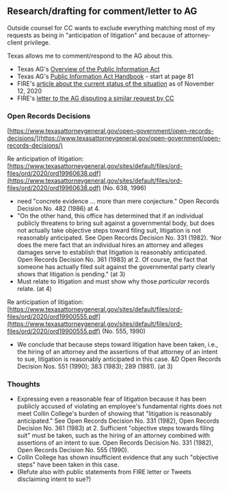## Research/drafting for comment/letter to AG
Outside counsel for CC wants to exclude everything matching most of my
requests as being in "anticipation of litigation" and because of
attorney-client privilege.

Texas allows me to comment/respond to the AG about this.

* Texas AG's [Overview of the Pub­lic Information Act](https://www.texasattorneygeneral.gov/open-government/members-public/overview-public-information-act)
* Texas AG's [Public Information Act Handbook](https://www.texasattorneygeneral.gov/publicinfo_hb.pdf) - start at page 81
* FIRE's [article about the current status of the situation](https://www.thefire.org/collin-college-stonewalls-inquiries-into-legislators-contacts-over-professors-tweets-about-vice-president-pence/) as of November 12, 2020
* FIRE's [letter to the AG disputing a similar request by CC](https://www.thefire.org/fire-letter-to-the-office-of-the-attorney-general-open-records-division-november-9-2020/)

### Open Records Decisions
[https://www.texasattorneygeneral.gov/open-government/open-records-decisions/](https://www.texasattorneygeneral.gov/open-government/open-records-decisions/)

Re anticipation of litigation: [https://www.texasattorneygeneral.gov/sites/default/files/ord-files/ord/2020/ord19960638.pdf](https://www.texasattorneygeneral.gov/sites/default/files/ord-files/ord/2020/ord19960638.pdf) (No. 638, 1996)
* need "concrete evidence ... more than mere conjecture." Open Records Decision No. 482 (1986) at 4.
* "On the other hand, this office has determined that if an individual publicly threatens to bring suit against a governmental body, but does not actually take objective steps toward filing suit, litigation is not reasonably anticipated. See Open Records Decision No. 331 (1982). ‘Nor does the mere fact that an individual hires an attorney and alleges damages serve to establish that litigation is reasonably anticipated. Open Records Decision No. 361 (1983) at 2. Of course, the fact that someone has actually filed suit against the governmental party clearly shows that litigation is pending." (at 3)
* Must relate to litigation  and must show why those *particular* records relate. (at 4)

Re anticipation of litigation: [https://www.texasattorneygeneral.gov/sites/default/files/ord-files/ord/2020/ord19900555.pdf](https://www.texasattorneygeneral.gov/sites/default/files/ord-files/ord/2020/ord19900555.pdf) (No. 555, 1990)
* We conclude that because steps toward litigation have been taken, i.e., the hiring of an attorney and the assertions of that attorney of an intent to sue, litigation is reasonably anticipated in this case. &D Open Records Decision Nos. 551 (1990); 383 (1983); 289 (1981). (at 3)

### Thoughts
* Expressing even a reasonable fear of litigation because it has been publicly accused of violating an employee's fundamental rights does not meet Collin College's burden of showing that "litigation is reasonably anticipated." See Open Records Decision No. 331 (1982), Open Records Decision No. 361 (1983) at 2. Sufficient "objective steps towards filing suit" must be taken, such as the hiring of an attorney combined with assertions of an intent to sue. Open Records Decision No. 331 (1982), Open Records Decision No. 555 (1990). 
* Collin College has shown insufficient evidence that any such "objective steps" have been taken in this case.
* (Refute also with public statements from FIRE letter or Tweets disclaiming intent to sue?)